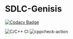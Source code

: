 # SDLC-Genisis

[![Codacy Badge](https://api.codacy.com/project/badge/Grade/82c12dc3a0e04249b465f9c8ee8fe002)](https://app.codacy.com/manual/99002588/SDLC-Genisis?utm_source=github.com&utm_medium=referral&utm_content=99002588/SDLC-Genisis&utm_campaign=Badge_Grade_Dashboard)

![C/C++ CI](https://github.com/99002588/SDLC-Genisis/workflows/C/C++%20CI/badge.svg)
![cppcheck-action](https://github.com/99002588/SDLC-Genisis/workflows/cppcheck-action/badge.svg)
